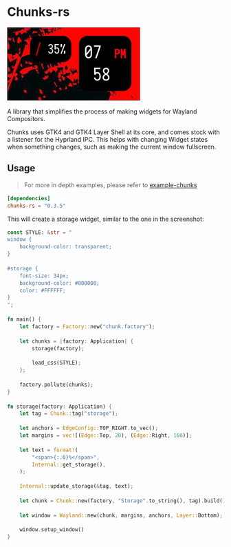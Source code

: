 # Chunks-rs

![Screenshot](screenshot.jpg)

A library that simplifies the process of making widgets for Wayland Compositors.

Chunks uses GTK4 and GTK4 Layer Shell at its core, and comes stock with a listener for the Hyprland IPC. This helps with changing Widget states when something changes, such as making the current window fullscreen.

## Usage

> For more in depth examples, please refer to [example-chunks](https://github.com/drkrssll/example-chunks)

```toml
[dependencies]
chunks-rs = "0.3.5"
```

This will create a storage widget, similar to the one in the screenshot:
```rs
const STYLE: &str = "
window {
    background-color: transparent;
}

#storage {
    font-size: 34px;
    background-color: #000000;
    color: #FFFFFF;
}
";

fn main() {
    let factory = Factory::new("chunk.factory");

    let chunks = |factory: Application| {
        storage(factory);

        load_css(STYLE);
    };

    factory.pollute(chunks);
}

fn storage(factory: Application) {
    let tag = Chunk::tag("storage");

    let anchors = EdgeConfig::TOP_RIGHT.to_vec();
    let margins = vec![(Edge::Top, 20), (Edge::Right, 160)];

    let text = format!(
        "<span>{:.0}%</span>",
        Internal::get_storage(),
    );

    Internal::update_storage(&tag, text);

    let chunk = Chunk::new(factory, "Storage".to_string(), tag).build();

    let window = Wayland::new(chunk, margins, anchors, Layer::Bottom);

    window.setup_window()
}

```


